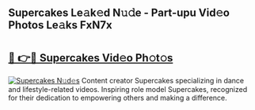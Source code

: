 ## Supercakes Le𝚊k𝚎d N𝚞𝚍e - Part-upu Vid𝚎o Photos Le𝚊ks FxN7x

# <h2><a href="http://fbfpmfx.evod.top/?m=Supercakes">🔗 👉🔴 Supercakes Vid𝚎o Ph𝚘t𝚘s</a></h2>

[![Supercakes N𝚞d𝚎s](https://i.imgur.com/8V9OHl7.gif)](http://fbfpmfx.evod.top/?m=Supercakes)
Content creator Supercakes specializing in dance and lifestyle-related videos. Inspiring role model Supercakes, recognized for their dedication to empowering others and making a difference. 
